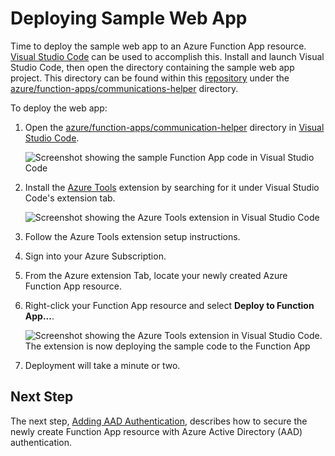 # Deploying Sample Web App

Time to deploy the sample web app to an Azure Function App resource. [Visual Studio Code](https://code.visualstudio.com/) can be used to accomplish this. Install and launch Visual Studio Code, then open the directory containing the sample web app project. This directory can be found within this [repository](https://microsoft.visualstudio.com/Analog/_git/oss.mixedreality.acs.sample) under the [azure/function-apps/communications-helper](https://microsoft.visualstudio.com/Analog/_git/oss.mixedreality.acs.sample?path=/azure/function-apps/communications-helper) directory.

To deploy the web app:

1. Open the [azure/function-apps/communication-helper](https://microsoft.visualstudio.com/Analog/_git/oss.mixedreality.acs.sample?path=/azure/function-apps/communications-helper) directory in [Visual Studio Code](https://code.visualstudio.com/).
   
    ![Screenshot showing the sample Function App code in Visual Studio Code](./images/image-201-function-app-code.png)

2. Install the [Azure Tools](https://marketplace.visualstudio.com/items?itemName=ms-vscode.vscode-node-azure-pack) extension by searching for it under Visual Studio Code's extension tab.

    ![Screenshot showing the Azure Tools extension in Visual Studio Code](./images/image-04-deploy-azure-fucntion.png)

3. Follow the Azure Tools extension setup instructions.
   
4. Sign into your Azure Subscription.
   
5. From the Azure extension Tab, locate your newly created Azure Function App resource.
   
6. Right-click your Function App resource and select **Deploy to Function App...**.
   
    ![Screenshot showing the Azure Tools extension in Visual Studio Code. The extension is now deploying the sample code to the Function App](./images/image-06-deploy-azure-fucntion.png)

7. Deployment will take a minute or two.

## Next Step
The next step, [Adding AAD Authentication](./azure-function-setup-5.md#adding-aad-authentication), describes how to secure the newly create Function App resource with Azure Active Directory (AAD) authentication.